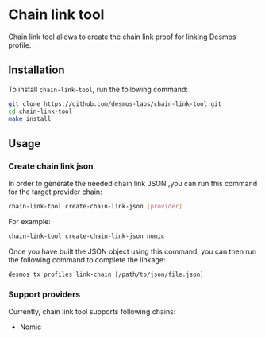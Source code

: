 # Chain link tool

Chain link tool allows to create the chain link proof for linking Desmos profile.

## Installation

To install `chain-link-tool`, run the following command:
```bash
git clone https://github.com/desmos-labs/chain-link-tool.git
cd chain-link-tool
make install
```

## Usage

### Create chain link json

In order to generate the needed chain link JSON ,you can run this command for the target provider chain:
```bash
chain-link-tool create-chain-link-json [provider]
```

For example:
```bash
chain-link-tool create-chain-link-json nomic
```

Once you have built the JSON object using this command, you can then run the following command to complete the linkage:
```
desmos tx profiles link-chain [/path/to/json/file.json]
```

### Support providers

Currently, chain link tool supports following chains:
* Nomic